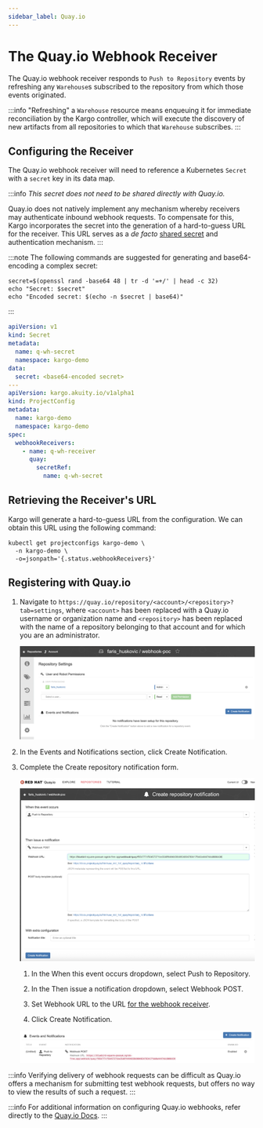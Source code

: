 ```yaml
---
sidebar_label: Quay.io
---
```


# The Quay.io Webhook Receiver

The Quay.io webhook receiver responds to `Push to Repository` events by
refreshing any `Warehouse`s subscribed to the repository from which those events
originated.

:::info
"Refreshing" a `Warehouse` resource means enqueuing it for immediate
reconciliation by the Kargo controller, which will execute the discovery of
new artifacts from all repositories to which that `Warehouse` subscribes.
:::

## Configuring the Receiver

The Quay.io webhook receiver will need to reference a Kubernetes `Secret` with a
`secret` key in its data map.

:::info
_This secret does not need to be shared directly with Quay.io._

Quay.io does not natively implement any mechanism whereby receivers may
authenticate inbound webhook requests. To compensate for this, Kargo
incorporates the secret into the generation of a hard-to-guess URL for the
receiver. This URL serves as a _de facto_
[shared secret](https://en.wikipedia.org/wiki/Shared_secret) and authentication
mechanism.
:::

:::note
The following commands are suggested for generating and base64-encoding a
complex secret:

```shell
secret=$(openssl rand -base64 48 | tr -d '=+/' | head -c 32)
echo "Secret: $secret"
echo "Encoded secret: $(echo -n $secret | base64)"
```

:::

```yaml
apiVersion: v1
kind: Secret
metadata:
  name: q-wh-secret
  namespace: kargo-demo
data:
  secret: <base64-encoded secret>
---
apiVersion: kargo.akuity.io/v1alpha1
kind: ProjectConfig
metadata:
  name: kargo-demo
  namespace: kargo-demo
spec:
  webhookReceivers: 
    - name: q-wh-receiver
      quay:
        secretRef:
          name: q-wh-secret
```

## Retrieving the Receiver's URL

Kargo will generate a hard-to-guess URL from the configuration. We can obtain
this URL using the following command:

```shell
kubectl get projectconfigs kargo-demo \
  -n kargo-demo \
  -o=jsonpath='{.status.webhookReceivers}'
```

## Registering with Quay.io

1. Navigate to `https://quay.io/repository/<account>/<repository>?tab=settings`,
   where `<account>` has been replaced with a Quay.io username or organization
   name and `<repository>` has been replaced with the name of a repository
   belonging to that account and for which you are an administrator.

    ![Repository Settings](./img/repository-settings.png "Repository Settings")

1. In the <Hlt>Events and Notifications</Hlt> section, click
   <Hlt>Create Notification</Hlt>.

1. Complete the <Hlt>Create repository notification</Hlt> form.

    ![Create Repository Notification Form](./img/create-repository-notification.png "Create Repository Notification Form")

    1. In the <Hlt>When this event occurs</Hlt> dropdown, select
       <Hlt>Push to Repository</Hlt>.

    1. In the <Hlt>Then issue a notification</Hlt> dropdown, select
       <Hlt>Webhook POST</Hlt>.

    1. Set <Hlt>Webhook URL</Hlt> to the URL
       [for the webhook receiver](#retrieving-the-receivers-url).

    1. Click <Hlt>Create Notification</Hlt>.

    ![Created](./img/created.png "Created")

:::info
Verifying delivery of webhook requests can be difficult as Quay.io offers a
mechanism for submitting test webhook requests, but offers no way to view the
results of such a request.
:::

:::info
For additional information on configuring Quay.io webhooks, refer directly to
the [Quay.io Docs](https://docs.quay.io/guides/notifications.html).
:::
